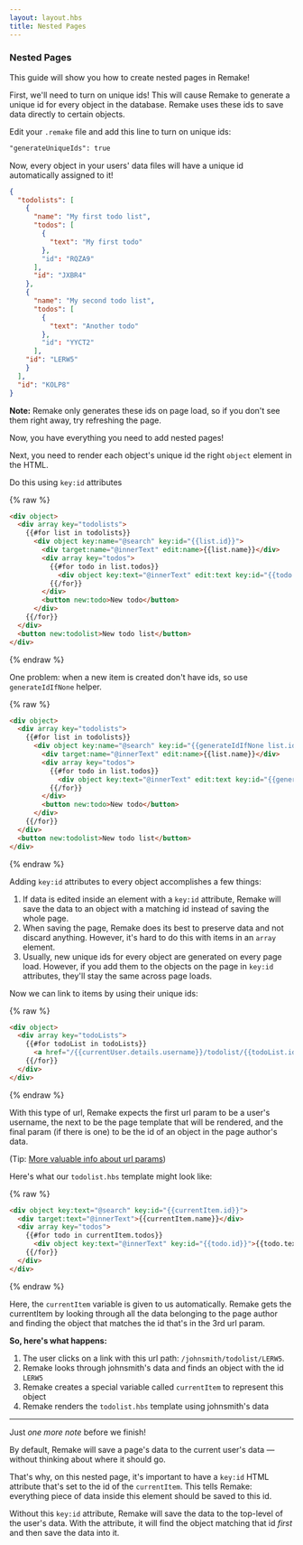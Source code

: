 ```yaml
---
layout: layout.hbs
title: Nested Pages
---
```


### Nested Pages

This guide will show you how to create nested pages in Remake!

First, we'll need to turn on unique ids! This will cause Remake to generate a unique id for every object in the database. Remake uses these ids to save data directly to certain objects.

Edit your `.remake` file and add this line to turn on unique ids: 

```html
"generateUniqueIds": true
```

Now, every object in your users' data files will have a unique id automatically assigned to it!

```json
{
  "todolists": [
    {
      "name": "My first todo list",
      "todos": [
        {
          "text": "My first todo"
        },
        "id": "RQZA9"
      ],
      "id": "JXBR4"
    },
    {
      "name": "My second todo list",
      "todos": [
        {
          "text": "Another todo"
        },
        "id": "YYCT2"
      ],
    "id": "LERW5"
    }
  ],
  "id": "KOLP8"
}
```

**Note:** Remake only generates these ids on page load, so if you don't see them right away, try refreshing the page.

Now, you have everything you need to add nested pages!

Next, you need to render each object's unique id the right `object`  element in the HTML.

Do this using `key:id` attributes

{% raw %}
```html
<div object>
  <div array key="todolists">
    {{#for list in todolists}}
      <div object key:name="@search" key:id="{{list.id}}">
        <div target:name="@innerText" edit:name>{{list.name}}</div>
        <div array key="todos">
          {{#for todo in list.todos}}
            <div object key:text="@innerText" edit:text key:id="{{todo.id}}">{{todo.text}}</div>
          {{/for}}
        </div>
        <button new:todo>New todo</button>
      </div>
    {{/for}}
  </div>
  <button new:todolist>New todo list</button>
</div>
```
{% endraw %}

One problem: when a new item is created don't have ids, so use `generateIdIfNone` helper.

{% raw %}
```html
<div object>
  <div array key="todolists">
    {{#for list in todolists}}
      <div object key:name="@search" key:id="{{generateIdIfNone list.id 'list.id'}}">
        <div target:name="@innerText" edit:name>{{list.name}}</div>
        <div array key="todos">
          {{#for todo in list.todos}}
            <div object key:text="@innerText" edit:text key:id="{{generateIdIfNone todo.id 'todo.id'}}">{{todo.text}}</div>
          {{/for}}
        </div>
        <button new:todo>New todo</button>
      </div>
    {{/for}}
  </div>
  <button new:todolist>New todo list</button>
</div>
```
{% endraw %}

Adding `key:id` attributes to every object accomplishes a few things:

1. If data is edited inside an element with a `key:id` attribute, Remake will save the data to an object with a matching id instead of saving the whole page.
2. When saving the page, Remake does its best to preserve data and not discard anything. However, it's hard to do this with items in an `array` element.
3. Usually, new unique ids for every object are generated on every page load. However, if you add them to the objects on the page in `key:id` attributes, they'll stay the same across page loads.

Now we can link to items by using their unique ids:

{% raw %}
```html
<div object>
  <div array key="todoLists">
    {{#for todoList in todoLists}}
      <a href="/{{currentUser.details.username}}/todolist/{{todoList.id}}">{{todoList.name}}</a>
    {{/for}}
  </div>
</div>
```
{% endraw %}

With this type of url, Remake expects the first url param to be a user's username, the next to be the page template that will be rendered, and the final param (if there is one) to be the id of an object in the page author's data. 

(Tip: [More valuable info about url params](/routing/))

Here's what our `todolist.hbs` template might look like:

{% raw %}
```html
<div object key:text="@search" key:id="{{currentItem.id}}">
  <div target:text="@innerText">{{currentItem.name}}</div>
  <div array key="todos">
    {{#for todo in currentItem.todos}}
      <div object key:text="@innerText" key:id="{{todo.id}}">{{todo.text}}</div>
    {{/for}}
  </div>
</div>
```
{% endraw %}

Here, the `currentItem` variable is given to us automatically. Remake gets the currentItem by looking through all the data belonging to the page author and finding the object that matches the id that's in the 3rd url param.

**So, here's what happens:**

1. The user clicks on a link with this url path: `/johnsmith/todolist/LERW5`.
2. Remake looks through johnsmith's data and finds an object with the id `LERW5`
3. Remake creates a special variable called `currentItem` to represent this object
4. Remake renders the `todolist.hbs` template using johnsmith's data

---

Just *one more note* before we finish!

By default, Remake will save a page's data to the current user's data — without thinking about where it should go.

That's why, on this nested page, it's important to have a `key:id` HTML attribute that's set to the id of the `currentItem`. This tells Remake: everything piece of data inside this element should be saved to this id.

Without this `key:id` attribute, Remake will save the data to the top-level of the user's data. With the attribute, it will find the object matching that id *first* and then save the data into it.